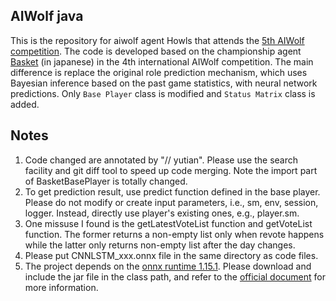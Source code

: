## AIWolf java
This is the repository for aiwolf agent Howls that attends the [5th AIWolf competition](http://aiwolf.org/en/archives/2901). The code is developed based on the championship agent [Basket](http://aiwolf.org/archives/2840) (in japanese) in the 4th international AIWolf competition. The main difference is replace the original role prediction mechanism, which uses Bayesian inference based on the past game statistics, with neural network predictions. Only ```Base Player``` class is modified and ```Status Matrix``` class is added.

## Notes
1. Code changed are annotated by "// yutian". Please use the search facility and git diff tool to speed up code merging. Note the import part of BasketBasePlayer is totally changed.
2. To get prediction result, use predict function defined in the base player. Please do not modify or create input parameters, i.e., sm, env, session, logger. Instead, directly use player's existing ones, e.g., player.sm.
3. One missuse I found is the getLatestVoteList function and getVoteList function. The former returns a non-empty list only when revote happens while the latter only returns non-empty list after the day changes.
4. Please put CNNLSTM_xxx.onnx file in the same directory as code files.
5. The project depends on the [onnx runtime 1.15.1](https://jar-download.com/artifact-search/onnxruntime). Please download and include the jar file in the class path, and refer to the [official document](https://onnxruntime.ai/docs/get-started/with-java.html#api-reference) for more information.
